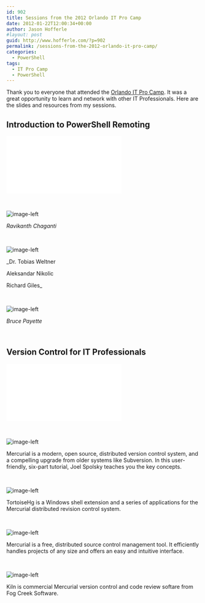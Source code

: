 ```yaml
---
id: 902
title: Sessions from the 2012 Orlando IT Pro Camp
date: 2012-01-22T12:00:34+00:00
author: Jason Hofferle
#layout: post
guid: http://www.hofferle.com/?p=902
permalink: /sessions-from-the-2012-orlando-it-pro-camp/
categories:
  - PowerShell
tags:
  - IT Pro Camp
  - PowerShell
---
```

Thank you to everyone that attended the <a href="http://itprocamp.com/orlando/" title="2012 Orlando IT Pro Camp" target="_blank">Orlando IT Pro Camp</a>. It was a great opportunity to learn and network with other IT Professionals. Here are the slides and resources from my sessions.

## Introduction to PowerShell Remoting

![image-left](/assets/img/IntroductionPowerShellRemoting.pdf)

<br style="clear: both;" />

![image-left](http://www.ravichaganti.com/blog/?page_id=1301)
  
_Ravikanth Chaganti_

 <br style="clear: both;" />

![image-left](http://powershell.com/cs/media/p/4908.aspx)
  
_Dr. Tobias Weltner
  
Aleksandar Nikolic
  
Richard Giles_

<br style="clear: both;" />

![image-left](http://www.manning.com/payette2/)
  
_Bruce Payette_

<br style="clear: both;" />

## Version Control for IT Professionals

![image-left](/assets/img/VersionControlITPros.pdf)

<br style="clear: both;" />

![image-left](http://hginit.com/)
  
Mercurial is a modern, open source, distributed version control system, and a compelling upgrade from older systems like Subversion. In this user-friendly, six-part tutorial, Joel Spolsky teaches you the key concepts.

<br style="clear: both;" />

![image-left](http://tortoisehg.bitbucket.org/)
  
TortoiseHg is a Windows shell extension and a series of applications for the Mercurial distributed revision control system.

<br style="clear: both;" />

![image-left](http://mercurial.selenic.com/)
  
Mercurial is a free, distributed source control management tool. It efficiently handles projects of any size and offers an easy and intuitive interface.

<br style="clear: both;" />

![image-left](http://www.fogcreek.com/kiln/)
  
Kiln is commercial Mercurial version control and code review softare from Fog Creek Software.

<br style="clear: both;" />